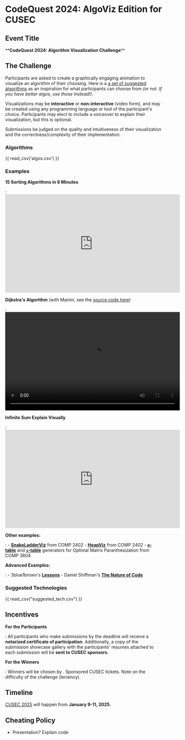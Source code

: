 # CodeQuest 2024: AlgoViz Edition for CUSEC

## Event Title

**^^CodeQuest 2024: Algorithm Visualization Challenge^^**

## The Challenge

Participants are asked to create a graphically engaging animation to visualize an algorithm of their choosing.
Here is a [a set of suggested algorithms](#algorithms) as an inspiration for what participants can choose from *(or not. If you have better algos, use those instead!)*.

Visualizations may be **interactive** or **non-interactive** (video form), and may be created using any programming language or tool of the participant's choice. Participants may elect to include a voiceover to explain their visualization, but this is optional.

Submissions be judged on the quality and intuitiveness of their visualization and the correctness/complexity of their implementation.

### Algorithms

{{ read_csv('algos.csv') }}

<!-- !!! note "Faculty Involvement"
    - Consider the possibility of involving faculty members and professors in the challenge creation or in the wider event. -->

### Examples

**15 Sorting Algorithms in 6 Minutes**

:   <iframe width="560" height="315" src="https://www.youtube.com/embed/kPRA0W1kECg?si=abrV53gr4EgPbv_h" title="YouTube video player" frameborder="0" allow="accelerometer; autoplay; clipboard-write; encrypted-media; gyroscope; picture-in-picture; web-share" referrerpolicy="strict-origin-when-cross-origin" allowfullscreen></iframe>

**Dijkstra's Algorithm** (with Manim, see the [source code here](https://github.com/Carleton-Blueprint/event-codequest/blob/main/examples/dijkstra.py))

:   <video width="560" height="315" controls autoplay loop>
    <source src="./dijkstra.mp4" type="video/mp4">
    Your browser does not support the video tag.
    </video>

**Infinite Sum Explain Visually**

:   <iframe width="560" height="315" src="https://www.youtube.com/embed/-y1Ob0K63hc?si=UywgJqvQhf9z22Qd&amp;start=77" title="YouTube video player" frameborder="0" allow="accelerometer; autoplay; clipboard-write; encrypted-media; gyroscope; picture-in-picture; web-share" referrerpolicy="strict-origin-when-cross-origin" allowfullscreen></iframe>


**Other examples:**

:   - [**SnakeLadderViz**](https://editor.p5js.org/voidranjer/full/jzAUCf0Gd) from COMP 2402
    - [**HeapViz**](https://editor.p5js.org/voidranjer/full/Pr-L2w8HW) from COMP 2402
    - [**`m`-table**](https://editor.p5js.org/voidranjer/full/GMzhsXoEE) and [**`s`-table**](https://editor.p5js.org/voidranjer/full/uEHpbUJhz) generators for Optimal Matrix Paranthesization from COMP 3804

**Advanced Examples:**

:   - 3blue1brown's [**Lessons**](https://www.3blue1brown.com/)
    - Daniel Shiffman's [**The Nature of Code**](https://natureofcode.com/)

### Suggested Technologies

{{ read_csv("suggested_tech.csv") }}

<!-- ### Algorithm Sources

Algorithms will be drawn from the following list of courses:

{{ read_csv("cu_classes.csv") }} -->

<!-- Additional detail about these courses can be found on [Carleton's Undergraduate Computer Science Courses page](https://calendar.carleton.ca/undergrad/undergradprograms/computerscience/).

!!! info "A note on difficulty levels"
    When selecting algorithms, be judicious to select those that are **inclusive** and **approachable** *(especially for lower-year students)* but not trivial--they should be challenging enough to require some thought and **creativity** to visualize. -->

<!-- ## Stakeholders

**Carleton CUSEC Society (CCS)**

:   - Primary organizer
    - Fund [prizes](#incentives) for winners

**Carleton Blueprint**

**cuHacking**

**Carleton Computer Science Society (CCSS)**

:   - Organizer
    - Logistical support
    - Marketing support
    - Provide judges -->

## Incentives

<!-- **For Organizers**

Exclusive CUSEC sponsor -->

**For the Participants**

:   All participants who make submissions by the deadline will receive a **notarized certificate of participation**. Additionally, a copy of the submission showcase gallery with the participants' resumes attached to each submission will be **sent to CUSEC sponsors**.

**For the Winners**

:   Winners will be chosen by <insert judging criteria and process here>. Sponsored CUSEC tickets. Note on the difficulty of the challenge (leniency).

## Timeline

[CUSEC 2025](https://2025.cusec.net/) will happen from **January 9-11, 2025**.

<!-- ## Judging

- CCSS, cuHacking, CUSEC, Blueprint -->

## Cheating Policy

- Presentation? Explain code